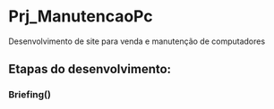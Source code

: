 # Prj_ManutencaoPc
Desenvolvimento de site para venda e manutenção de computadores
## Etapas do desenvolvimento:
### Briefing()
